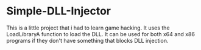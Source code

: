 # Simple-DLL-Injector
This is a little project that i had to learn game hacking. It uses the LoadLibraryA function to load the DLL.
It can be used for both x64 and x86 programs if they don't have something that blocks DLL injection.
